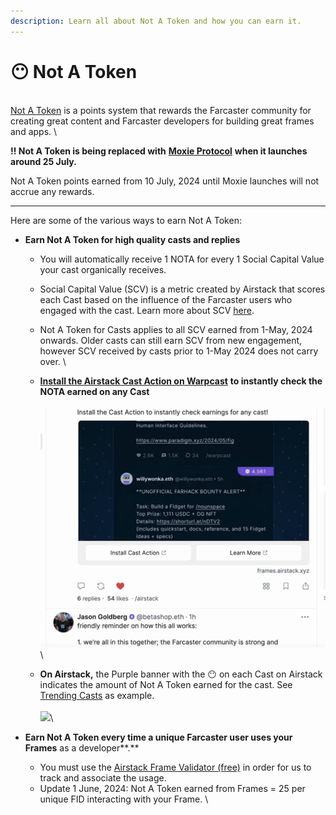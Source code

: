 ```yaml
---
description: Learn all about Not A Token and how you can earn it.
---
```


# 😶 Not A Token

\
[Not A Token](https://airstack.xyz/notatoken) is a points system that rewards the Farcaster community for creating great content and Farcaster developers for building great frames and apps. \


**‼️ Not A Token is being replaced with** [**Moxie Protocol**](https://moxie.xyz) **when it launches around 25 July.**&#x20;



Not A Token points earned from 10 July, 2024 until Moxie launches will not accrue any rewards.&#x20;



***



Here are some of the various ways to earn Not A Token:



* **Earn Not A Token for high quality casts and replies**&#x20;
  * You will automatically receive 1 NOTA for every 1 Social Capital Value your cast organically receives.&#x20;
  * Social Capital Value (SCV) is a metric created by Airstack that scores each Cast based on the influence of the Farcaster users who engaged with the cast. Learn more about SCV [here](https://docs.airstack.xyz/airstack-docs-and-faqs/abstractions/trending-casts/social-capital-value).&#x20;
  * Not A Token for Casts applies to all SCV earned from 1-May, 2024 onwards. Older casts can still earn SCV from new engagement, however SCV received by casts prior to 1-May 2024 does not carry over. \

  * [**Install the Airstack Cast Action on Warpcast**](https://warpcast.com/\~/add-cast-action?url=https%3A%2F%2Fframes.airstack.xyz%2Fne%2Faction) **to instantly check the NOTA earned on any Cast** \
    \
    ![](.gitbook/assets/cast-action.gif)\

  * **On Airstack,** the Purple banner with the 😶 on each Cast on Airstack indicates the amount of Not A Token earned for the cast. See [Trending Casts](https://airstack.xyz/trending-casts) as example. \
    \
    ![](<.gitbook/assets/Screenshot 2024-05-01 at 8.07.19 AM.png>)\

* **Earn Not A Token every time a unique Farcaster user uses your Frames** as a developer**.**&#x20;
  * You must use the [Airstack Frame Validator (free)](farcaster/farcaster-frames/frames-validator.md) in order for us to track and associate the usage.
  * Update 1 June, 2024: Not A Token earned from Frames = 25 per unique FID interacting with your Frame. \




